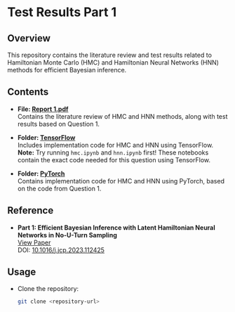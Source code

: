 # Test Results Part 1

## Overview

This repository contains the literature review and test results related to Hamiltonian Monte Carlo (HMC) and Hamiltonian Neural Networks (HNN) methods for efficient Bayesian inference.

## Contents

- **File: [Report 1.pdf](./Report%201.pdf)**  
  Contains the literature review of HMC and HNN methods, along with test results based on Question 1.

- **Folder: [TensorFlow](./Tensorflow)**  
  Includes implementation code for HMC and HNN using TensorFlow.
  **Note:** Try running `hmc.ipynb` and `hnn.ipynb` first! These notebooks contain the exact code needed for this question using TensorFlow.

- **Folder: [PyTorch](./Pytorch)**  
  Contains implementation code for HMC and HNN using PyTorch, based on the code from Question 1.

## Reference

- **Part 1: Efficient Bayesian Inference with Latent Hamiltonian Neural Networks in No-U-Turn Sampling**  
  [View Paper](https://arxiv.org/abs/2208.06120)  
  DOI: [10.1016/j.jcp.2023.112425](https://doi.org/10.1016/j.jcp.2023.112425)

## Usage

- Clone the repository:  
  ```bash
  git clone <repository-url>
